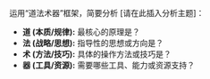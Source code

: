运用“道法术器”框架，简要分析 [请在此插入分析主题]：

*   **道 (本质/规律):** 最核心的原理是？
*   **法 (战略/思想):** 指导性的思想或方向是？
*   **术 (方法/技巧):** 具体的操作方法或技巧是？
*   **器 (工具/资源):** 需要哪些工具、能力或资源支持？
